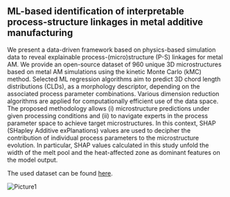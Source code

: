 ## ML-based identification of interpretable process-structure linkages in metal additive manufacturing

We present a data-driven framework based on physics-based simulation data to reveal explainable process-(micro)structure (P-S) linkages for metal AM. We provide an open-source dataset of 960 unique 3D microstructures based on metal AM simulations using the kinetic Monte Carlo (kMC) method. Selected ML regression algorithms aim to predict 3D chord length distributions (CLDs), as a morphology descriptor, depending on the associated process parameter combinations. Various dimension reduction algorithms are applied for computationally efficient use of the data space. The proposed methodology allows (i) microstructure predictions under given processing conditions and (ii) to navigate experts in the process parameter space to achieve target microstructures. In this context, SHAP (SHapley Additive exPlanations) values are used to decipher the contribution of individual process parameters to the microstructure evolution. In particular, SHAP values calculated in this study unfold the width of the melt pool and the heat-affected zone as dominant features on the model output.

The used dataset can be found [here](https://figshare.com/articles/dataset/Metal_additive_manufacturing_3D_microstructure_dataset/21563991).

![Picture1](https://user-images.githubusercontent.com/95081818/202185836-7e75a9dd-17db-483f-a1fd-d076c43a154e.png)
